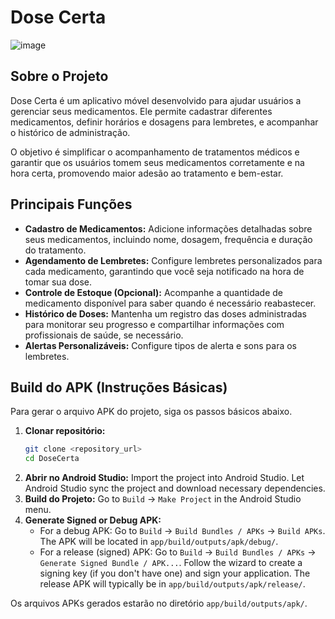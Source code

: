 # Dose Certa

![image](https://github.com/user-attachments/assets/fa460868-fc87-4dfb-8efc-f493d6d77341)



## Sobre o Projeto

Dose Certa é um aplicativo móvel desenvolvido para ajudar usuários a gerenciar seus medicamentos. Ele permite cadastrar diferentes medicamentos, definir horários e dosagens para lembretes, e acompanhar o histórico de administração.

O objetivo é simplificar o acompanhamento de tratamentos médicos e garantir que os usuários tomem seus medicamentos corretamente e na hora certa, promovendo maior adesão ao tratamento e bem-estar.

## Principais Funções

- **Cadastro de Medicamentos:** Adicione informações detalhadas sobre seus medicamentos, incluindo nome, dosagem, frequência e duração do tratamento.
- **Agendamento de Lembretes:** Configure lembretes personalizados para cada medicamento, garantindo que você seja notificado na hora de tomar sua dose.
- **Controle de Estoque (Opcional):** Acompanhe a quantidade de medicamento disponível para saber quando é necessário reabastecer.
- **Histórico de Doses:** Mantenha um registro das doses administradas para monitorar seu progresso e compartilhar informações com profissionais de saúde, se necessário.
- **Alertas Personalizáveis:** Configure tipos de alerta e sons para os lembretes.

## Build do APK (Instruções Básicas)

Para gerar o arquivo APK do projeto, siga os passos básicos abaixo.

1.  **Clonar repositório:**
    ```bash
    git clone <repository_url>
    cd DoseCerta
    ```
2.  **Abrir no Android Studio:**
    Import the project into Android Studio. Let Android Studio sync the project and download necessary dependencies.
3.  **Build do Projeto:**
    Go to `Build` -> `Make Project` in the Android Studio menu.
4.  **Generate Signed or Debug APK:**
    - For a debug APK: Go to `Build` -> `Build Bundles / APKs` -> `Build APKs`. The APK will be located in `app/build/outputs/apk/debug/`.
    - For a release (signed) APK: Go to `Build` -> `Build Bundles / APKs` -> `Generate Signed Bundle / APK...`. Follow the wizard to create a signing key (if you don't have one) and sign your application. The release APK will typically be in `app/build/outputs/apk/release/`.

Os arquivos APKs gerados estarão no diretório `app/build/outputs/apk/`.
